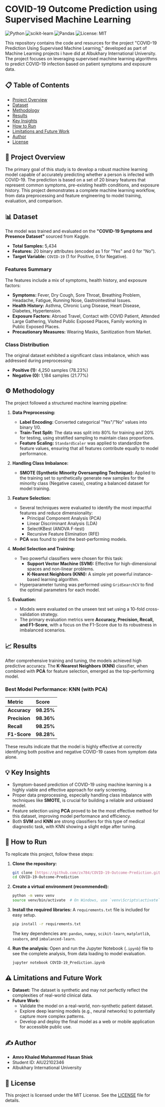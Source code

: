 # COVID-19 Outcome Prediction using Supervised Machine Learning

![Python](https://img.shields.io/badge/Python-3.9%2B-blue.svg)
![scikit-learn](https://img.shields.io/badge/scikit--learn-1.0.2-orange.svg)
![Pandas](https://img.shields.io/badge/pandas-1.4.2-blueviolet.svg)
![License: MIT](https://img.shields.io/badge/License-MIT-yellow.svg)

This repository contains the code and resources for the project "COVID-19 Prediction Using Supervised Machine Learning," developed as part of Machine Learning projects i have did at Albukhary International University. The project focuses on leveraging supervised machine learning algorithms to predict COVID-19 infection based on patient symptoms and exposure data.

## 📋 Table of Contents
- [Project Overview](#-project-overview)
- [Dataset](#-dataset)
- [Methodology](#-methodology)
- [Results](#-results)
- [Key Insights](#-key-insights)
- [How to Run](#-how-to-run)
- [Limitations and Future Work](#-limitations-and-future-work)
- [Author](#-author)
- [License](#-license)

## 🎯 Project Overview

The primary goal of this study is to develop a robust machine learning model capable of accurately predicting whether a person is infected with COVID-19. The prediction is based on a set of 20 binary features that represent common symptoms, pre-existing health conditions, and exposure history. This project demonstrates a complete machine learning workflow, from data preprocessing and feature engineering to model training, evaluation, and comparison.

## 📊 Dataset

The model was trained and evaluated on the **"COVID-19 Symptoms and Presence Dataset"** sourced from Kaggle.

- **Total Samples:** 5,434
- **Features:** 20 binary attributes (encoded as 1 for "Yes" and 0 for "No").
- **Target Variable:** `COVID-19` (1 for Positive, 0 for Negative).

### Features Summary
The features include a mix of symptoms, health history, and exposure factors:
- **Symptoms:** Fever, Dry Cough, Sore Throat, Breathing Problem, Headache, Fatigue, Running Nose, Gastrointestinal Issues.
- **Health History:** Asthma, Chronic Lung Disease, Heart Disease, Diabetes, Hypertension.
- **Exposure Factors:** Abroad Travel, Contact with COVID Patient, Attended Large Gathering, Visited Public Exposed Places, Family working in Public Exposed Places.
- **Precautionary Measures:** Wearing Masks, Sanitization from Market.

### Class Distribution
The original dataset exhibited a significant class imbalance, which was addressed during preprocessing:
- **Positive (1):** 4,250 samples (78.23%)
- **Negative (0):** 1,184 samples (21.77%)

## ⚙️ Methodology

The project followed a structured machine learning pipeline:

1.  **Data Preprocessing:**
    * **Label Encoding:** Converted categorical "Yes"/"No" values into binary 1/0.
    * **Train-Test Split:** The data was split into 80% for training and 20% for testing, using stratified sampling to maintain class proportions.
    * **Feature Scaling:** `StandardScaler` was applied to standardize the feature values, ensuring that all features contribute equally to model performance.

2.  **Handling Class Imbalance:**
    * **SMOTE (Synthetic Minority Oversampling Technique):** Applied to the training set to synthetically generate new samples for the minority class (Negative cases), creating a balanced dataset for model training.

3.  **Feature Selection:**
    * Several techniques were evaluated to identify the most impactful features and reduce dimensionality:
        * Principal Component Analysis (PCA)
        * Linear Discriminant Analysis (LDA)
        * SelectKBest (ANOVA F-test)
        * Recursive Feature Elimination (RFE)
    * **PCA** was found to yield the best-performing models.

4.  **Model Selection and Training:**
    * Two powerful classifiers were chosen for this task:
        * **Support Vector Machine (SVM):** Effective for high-dimensional spaces and non-linear problems.
        * **K-Nearest Neighbors (KNN):** A simple yet powerful instance-based learning algorithm.
    * Hyperparameter tuning was performed using `GridSearchCV` to find the optimal parameters for each model.

5.  **Evaluation:**
    * Models were evaluated on the unseen test set using a 10-fold cross-validation strategy.
    * The primary evaluation metrics were **Accuracy, Precision, Recall, and F1-Score**, with a focus on the F1-Score due to its robustness in imbalanced scenarios.

## 📈 Results

After comprehensive training and tuning, the models achieved high predictive accuracy. The **K-Nearest Neighbors (KNN)** classifier, when combined with **PCA** for feature selection, emerged as the top-performing model.

### Best Model Performance: KNN (with PCA)
| Metric    | Score   |
| :-------- | :------ |
| **Accuracy** | **98.25%** |
| **Precision** | **98.36%** |
| **Recall** | **98.25%** |
| **F1-Score** | **98.28%** |

These results indicate that the model is highly effective at correctly identifying both positive and negative COVID-19 cases from symptom data alone.

## 💡 Key Insights

- Symptom-based prediction of COVID-19 using machine learning is a highly viable and effective approach for early screening.
- Proper data preprocessing, especially handling class imbalance with techniques like **SMOTE**, is crucial for building a reliable and unbiased model.
- Feature selection using **PCA** proved to be the most effective method for this dataset, improving model performance and efficiency.
- Both **SVM** and **KNN** are strong classifiers for this type of medical diagnostic task, with KNN showing a slight edge after tuning.

## 🚀 How to Run

To replicate this project, follow these steps:

1.  **Clone the repository:**
    ```bash
    git clone [https://github.com/zx784/COVID-19-Outcome-Prediction.git](https://github.com/zx784/COVID-19-Outcome-Prediction.git)
    cd COVID-19-Outcome-Prediction
    ```

2.  **Create a virtual environment (recommended):**
    ```bash
    python -m venv venv
    source venv/bin/activate  # On Windows, use `venv\Scripts\activate`
    ```

3.  **Install the required libraries:**
    A `requirements.txt` file is included for easy setup.
    ```bash
    pip install -r requirements.txt
    ```
    The key dependencies are: `pandas`, `numpy`, `scikit-learn`, `matplotlib`, `seaborn`, and `imbalanced-learn`.

4.  **Run the analysis:**
    Open and run the Jupyter Notebook (`.ipynb`) file to see the complete analysis, from data loading to model evaluation.
    ```bash
    jupyter notebook COVID-19_Prediction.ipynb
    ```

## ⚠️ Limitations and Future Work

- **Dataset:** The dataset is synthetic and may not perfectly reflect the complexities of real-world clinical data.
- **Future Work:**
    - Validate the model on a real-world, non-synthetic patient dataset.
    - Explore deep learning models (e.g., neural networks) to potentially capture more complex patterns.
    - Develop and deploy the final model as a web or mobile application for accessible public use.

## ✍️ Author

- **Amro Khaled Mohammed Hasan Shiek**
- Student ID: AIU22102346
- Albukhary International University

## 📄 License

This project is licensed under the MIT License. See the [LICENSE](LICENSE) file for details.
